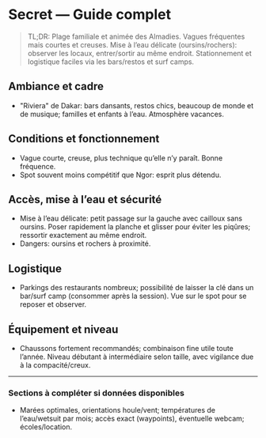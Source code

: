 # Secret — Guide complet

> TL;DR: Plage familiale et animée des Almadies. Vagues fréquentes mais courtes et creuses. Mise à l’eau délicate (oursins/rochers): observer les locaux, entrer/sortir au même endroit. Stationnement et logistique faciles via les bars/restos et surf camps.

## Ambiance et cadre

- "Riviera" de Dakar: bars dansants, restos chics, beaucoup de monde et de musique; familles et enfants à l’eau. Atmosphère vacances.

## Conditions et fonctionnement

- Vague courte, creuse, plus technique qu’elle n’y paraît. Bonne fréquence.
- Spot souvent moins compétitif que Ngor: esprit plus détendu.

## Accès, mise à l’eau et sécurité

- Mise à l’eau délicate: petit passage sur la gauche avec cailloux sans oursins. Poser rapidement la planche et glisser pour éviter les piqûres; ressortir exactement au même endroit.
- Dangers: oursins et rochers à proximité.

## Logistique

- Parkings des restaurants nombreux; possibilité de laisser la clé dans un bar/surf camp (consommer après la session). Vue sur le spot pour se reposer et observer.

## Équipement et niveau

- Chaussons fortement recommandés; combinaison fine utile toute l’année. Niveau débutant à intermédiaire selon taille, avec vigilance due à la compacité/creux.

---

### Sections à compléter si données disponibles

- Marées optimales, orientations houle/vent; températures de l’eau/wetsuit par mois; accès exact (waypoints), éventuelle webcam; écoles/location.
